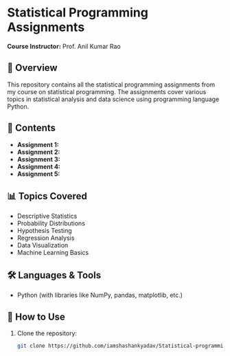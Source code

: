 
# Statistical Programming Assignments  
**Course Instructor:** Prof. Anil Kumar Rao  

## 📌 Overview  
This repository contains all the statistical programming assignments from my course on statistical programming. The assignments cover various topics in statistical analysis and data science using programming language Python.  

## 📂 Contents  
- **Assignment 1:**
- **Assignment 2:** 
- **Assignment 3:**
- **Assignment 4:**
- **Assignment 5:**

## 📊 Topics Covered  
- Descriptive Statistics  
- Probability Distributions  
- Hypothesis Testing  
- Regression Analysis  
- Data Visualization  
- Machine Learning Basics

## 🛠 Languages & Tools  
- Python (with libraries like NumPy, pandas, matplotlib, etc.)  

## 🚀 How to Use  
1. Clone the repository:  
   ```bash
   git clone https://github.com/iamshashankyadav/Statistical-programming.git

